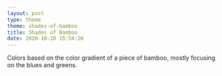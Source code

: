 ```yaml
---
layout: post
type: theme
theme: shades-of-bamboo
title: Shades of Bamboo
date: 2020-10-28 15:54:26
---
```


Colors based on the color gradient of a piece of bamboo, mostly focusing on the blues and greens.
